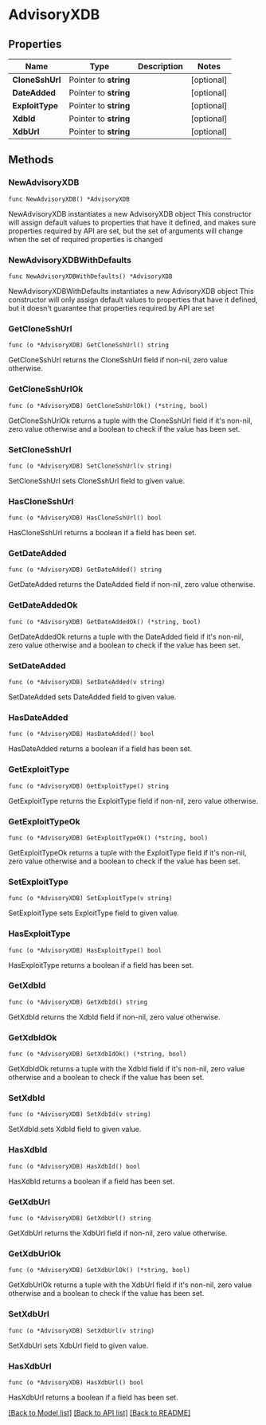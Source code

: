 # AdvisoryXDB

## Properties

Name | Type | Description | Notes
------------ | ------------- | ------------- | -------------
**CloneSshUrl** | Pointer to **string** |  | [optional] 
**DateAdded** | Pointer to **string** |  | [optional] 
**ExploitType** | Pointer to **string** |  | [optional] 
**XdbId** | Pointer to **string** |  | [optional] 
**XdbUrl** | Pointer to **string** |  | [optional] 

## Methods

### NewAdvisoryXDB

`func NewAdvisoryXDB() *AdvisoryXDB`

NewAdvisoryXDB instantiates a new AdvisoryXDB object
This constructor will assign default values to properties that have it defined,
and makes sure properties required by API are set, but the set of arguments
will change when the set of required properties is changed

### NewAdvisoryXDBWithDefaults

`func NewAdvisoryXDBWithDefaults() *AdvisoryXDB`

NewAdvisoryXDBWithDefaults instantiates a new AdvisoryXDB object
This constructor will only assign default values to properties that have it defined,
but it doesn't guarantee that properties required by API are set

### GetCloneSshUrl

`func (o *AdvisoryXDB) GetCloneSshUrl() string`

GetCloneSshUrl returns the CloneSshUrl field if non-nil, zero value otherwise.

### GetCloneSshUrlOk

`func (o *AdvisoryXDB) GetCloneSshUrlOk() (*string, bool)`

GetCloneSshUrlOk returns a tuple with the CloneSshUrl field if it's non-nil, zero value otherwise
and a boolean to check if the value has been set.

### SetCloneSshUrl

`func (o *AdvisoryXDB) SetCloneSshUrl(v string)`

SetCloneSshUrl sets CloneSshUrl field to given value.

### HasCloneSshUrl

`func (o *AdvisoryXDB) HasCloneSshUrl() bool`

HasCloneSshUrl returns a boolean if a field has been set.

### GetDateAdded

`func (o *AdvisoryXDB) GetDateAdded() string`

GetDateAdded returns the DateAdded field if non-nil, zero value otherwise.

### GetDateAddedOk

`func (o *AdvisoryXDB) GetDateAddedOk() (*string, bool)`

GetDateAddedOk returns a tuple with the DateAdded field if it's non-nil, zero value otherwise
and a boolean to check if the value has been set.

### SetDateAdded

`func (o *AdvisoryXDB) SetDateAdded(v string)`

SetDateAdded sets DateAdded field to given value.

### HasDateAdded

`func (o *AdvisoryXDB) HasDateAdded() bool`

HasDateAdded returns a boolean if a field has been set.

### GetExploitType

`func (o *AdvisoryXDB) GetExploitType() string`

GetExploitType returns the ExploitType field if non-nil, zero value otherwise.

### GetExploitTypeOk

`func (o *AdvisoryXDB) GetExploitTypeOk() (*string, bool)`

GetExploitTypeOk returns a tuple with the ExploitType field if it's non-nil, zero value otherwise
and a boolean to check if the value has been set.

### SetExploitType

`func (o *AdvisoryXDB) SetExploitType(v string)`

SetExploitType sets ExploitType field to given value.

### HasExploitType

`func (o *AdvisoryXDB) HasExploitType() bool`

HasExploitType returns a boolean if a field has been set.

### GetXdbId

`func (o *AdvisoryXDB) GetXdbId() string`

GetXdbId returns the XdbId field if non-nil, zero value otherwise.

### GetXdbIdOk

`func (o *AdvisoryXDB) GetXdbIdOk() (*string, bool)`

GetXdbIdOk returns a tuple with the XdbId field if it's non-nil, zero value otherwise
and a boolean to check if the value has been set.

### SetXdbId

`func (o *AdvisoryXDB) SetXdbId(v string)`

SetXdbId sets XdbId field to given value.

### HasXdbId

`func (o *AdvisoryXDB) HasXdbId() bool`

HasXdbId returns a boolean if a field has been set.

### GetXdbUrl

`func (o *AdvisoryXDB) GetXdbUrl() string`

GetXdbUrl returns the XdbUrl field if non-nil, zero value otherwise.

### GetXdbUrlOk

`func (o *AdvisoryXDB) GetXdbUrlOk() (*string, bool)`

GetXdbUrlOk returns a tuple with the XdbUrl field if it's non-nil, zero value otherwise
and a boolean to check if the value has been set.

### SetXdbUrl

`func (o *AdvisoryXDB) SetXdbUrl(v string)`

SetXdbUrl sets XdbUrl field to given value.

### HasXdbUrl

`func (o *AdvisoryXDB) HasXdbUrl() bool`

HasXdbUrl returns a boolean if a field has been set.


[[Back to Model list]](../README.md#documentation-for-models) [[Back to API list]](../README.md#documentation-for-api-endpoints) [[Back to README]](../README.md)


